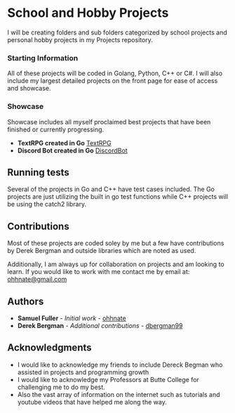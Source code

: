 # School and Hobby Projects

I will be creating folders and sub folders categorized by school projects and personal hobby projects in my Projects repository.



### Starting Information

All of these projects will be coded in Golang, Python, C++ or C#. I will also include my largest detailed projects on the 
front page for ease of access and showcase.

### Showcase

Showcase includes all myself proclaimed best projects that have been finished or currently progressing.

* **TextRPG created in Go** [TextRPG](https://github.com/ohhnate/Projects/blob/master/School/Go/CSCI%2020/textRPG.go)
* **Discord Bot created in Go** [DiscordBot](https://github.com/ohhnate/Projects/tree/master/Hobby)

## Running tests

Several of the projects in Go and C++ have test cases included. The Go projects are just utilizing the built in go test functions
while C++ projects will be using the catch2 library. 


## Contributions

Most of these projects are coded soley by me but a few have contributions by Derek Bergman and outside libraries which are noted as used.

Additionally, I am always up for collaboration on projects and am looking to learn. If you would like to work with me contact me
by email at: ohhnate@gmail.com

## Authors

* **Samuel Fuller** - *Initial work* - [ohhnate](https://github.com/ohhnate)
* **Derek Bergman** - *Additional contributions* - [dbergman99](https://github.com/dbergman99)


## Acknowledgments

* I would like to acknowledge my friends to include Dereck Begman who assisted in projects and programming growth
* I would like to acknowledge my Professors at Butte College for challenging me to do my best.
* Also the vast array of information on the internet such as tutorials and youtube videos that have helped me along the way.

